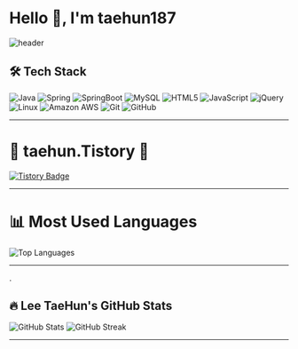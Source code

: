 # Hello 👋, I'm taehun187 

![header](https://capsule-render.vercel.app/api?type=Venom&color=auto&height=300&section=header&text=taehun187%20&fontSize=90)

## 🛠 Tech Stack

![Java](https://img.shields.io/badge/Java-007396?style=for-the-badge&logo=java&logoColor=white)
![Spring](https://img.shields.io/badge/Spring-6DB33F?style=for-the-badge&logo=spring&logoColor=white)
![SpringBoot](https://img.shields.io/badge/SpringBoot-6DB33F?style=for-the-badge&logo=springboot&logoColor=white)
![MySQL](https://img.shields.io/badge/MySQL-4479A1?style=for-the-badge&logo=mysql&logoColor=white)
![HTML5](https://img.shields.io/badge/HTML5-E34F26?style=for-the-badge&logo=html5&logoColor=white)
![JavaScript](https://img.shields.io/badge/JavaScript-F7DF1E?style=for-the-badge&logo=javascript&logoColor=black)
![jQuery](https://img.shields.io/badge/jQuery-0769AD?style=for-the-badge&logo=jquery&logoColor=white)
![Linux](https://img.shields.io/badge/Linux-FCC624?style=for-the-badge&logo=linux&logoColor=black)
![Amazon AWS](https://img.shields.io/badge/Amazon_AWS-232F3E?style=for-the-badge&logo=amazonaws&logoColor=white)
![Git](https://img.shields.io/badge/Git-F05032?style=for-the-badge&logo=git&logoColor=white)
![GitHub](https://img.shields.io/badge/GitHub-181717?style=for-the-badge&logo=github&logoColor=white)

---

# 🍊 taehun.Tistory 🍊
[![Tistory Badge](https://img.shields.io/badge/Tistory-Blog-F36C3D?style=for-the-badge&logo=tistory&logoColor=white)](https://xogns93.tistory.com/)

---

# 📊 Most Used Languages

![Top Languages](https://github-readme-stats.vercel.app/api/top-langs/?taehun187=yourusername&layout=compact&theme=default&langs_count=6)

---
.
## 🔥 Lee TaeHun's GitHub Stats

![GitHub Stats](https://github-readme-stats.vercel.app/api?taehun187=yourusername&show_icons=true&theme=radical)
![GitHub Streak](https://github-readme-streak-stats.herokuapp.com/?user=taehun187&theme=radical)

---

